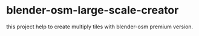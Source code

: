 # blender-osm-large-scale-creator
this project help to create multiply tiles with blender-osm premium version.
